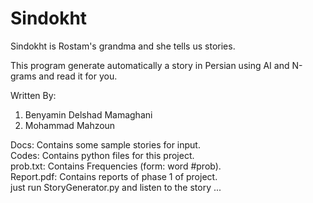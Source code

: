 # Sindokht
Sindokht is Rostam's grandma and she tells us stories.    

This program generate automatically a story in Persian using AI and N-grams and read it for you.

Written By:   
1. Benyamin Delshad Mamaghani
2. Mohammad Mahzoun  

Docs: Contains some sample stories for input.  
Codes: Contains python files for this project.   
prob.txt: Contains Frequencies (form: word #prob).  
Report.pdf: Contains reports of phase 1 of project.  
just run StoryGenerator.py and listen to the story ...   

